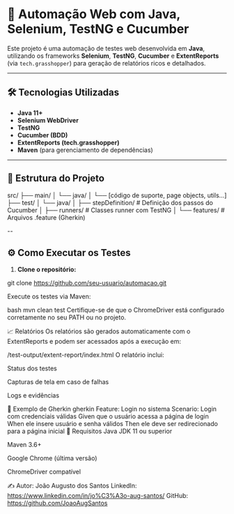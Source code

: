 # 🤖 Automação Web com Java, Selenium, TestNG e Cucumber

Este projeto é uma automação de testes web desenvolvida em **Java**, utilizando os frameworks **Selenium**, **TestNG**, **Cucumber** e **ExtentReports** (via `tech.grasshopper`) para geração de relatórios ricos e detalhados.

---

## 🛠️ Tecnologias Utilizadas

- **Java 11+**
- **Selenium WebDriver**
- **TestNG**
- **Cucumber (BDD)**
- **ExtentReports (tech.grasshopper)**
- **Maven** (para gerenciamento de dependências)

---

## 📂 Estrutura do Projeto

src/
├── main/
│ └── java/
│ └── [código de suporte, page objects, utils...]
├── test/
│ └── java/
│ ├── stepDefinition/ # Definição dos passos do Cucumber
│ ├── runners/ # Classes runner com TestNG
│ └── features/ # Arquivos .feature (Gherkin)

--
## ⚙️ Como Executar os Testes

1. **Clone o repositório:**

git clone https://github.com/seu-usuario/automacao.git

Execute os testes via Maven:

bash
mvn clean test
Certifique-se de que o ChromeDriver está configurado corretamente no seu PATH ou no projeto.

📈 Relatórios
Os relatórios são gerados automaticamente com o ExtentReports e podem ser acessados após a execução em:

/test-output/extent-report/index.html
O relatório inclui:

Status dos testes

Capturas de tela em caso de falhas

Logs e evidências

🧪 Exemplo de Gherkin
gherkin
Feature: Login no sistema
  Scenario: Login com credenciais válidas
    Given que o usuário acessa a página de login
    When ele insere usuário e senha válidos
    Then ele deve ser redirecionado para a página inicial
📌 Requisitos
Java JDK 11 ou superior

Maven 3.6+

Google Chrome (última versão)

ChromeDriver compatível

✍️ Autor:
João Augusto dos Santos
LinkedIn: https://www.linkedin.com/in/jo%C3%A3o-aug-santos/
GitHub: https://github.com/JoaoAugSantos
